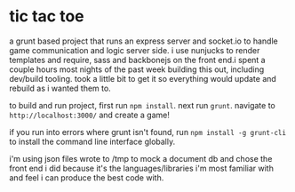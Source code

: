 # tic tac toe

a grunt based project that runs an express server and socket.io to handle game communication and logic server side. i use nunjucks to render templates and require, sass and backbonejs on the front end.i spent a couple hours most nights of the past week building this out, including dev/build tooling. took a little bit to get it so everything would update and rebuild as i wanted them to. 

to build and run project, first run `npm install`. next run `grunt`. navigate to `http://localhost:3000/` and create a game! 

if you run into errors where grunt isn't found, run `npm install -g grunt-cli` to install the command line interface globally.

i'm using json files wrote to /tmp to mock a document db and chose the front end i did because it's the languages/libraries i'm most familiar with and feel i can produce the best code with.